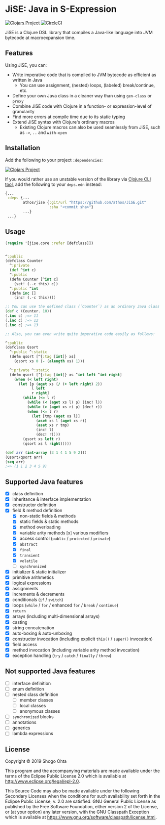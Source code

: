 # JiSE: Java in S-Expression
[![Clojars Project](https://img.shields.io/clojars/v/jise.svg)](https://clojars.org/jise)
[![CircleCI](https://circleci.com/gh/athos/JiSE.svg?style=shield)](https://circleci.com/gh/athos/JiSE)

JiSE is a Clojure DSL library that compiles a Java-like language into JVM bytecode at macroexpansion time.

## Features

Using JiSE, you can:

- Write imperative code that is compiled to JVM bytecode as efficient as written in Java
  - You can use assignment, (nested) loops, (labeled) break/continue, etc.
- Define your own Java class in a cleaner way than using `gen-class` or `proxy`
- Combine JiSE code with Clojure in a function- or expression-level of granularity
- Find more errors at compile time due to its static typing
- Extend JiSE syntax with Clojure's ordinary macros
  - Existing Clojure macros can also be used seamlessly from JiSE, such as `->`, `..` and `with-open`

## Installation

Add the following to your project `:dependencies`:

[![Clojars Project](https://clojars.org/jise/latest-version.svg)](https://clojars.org/jise)

If you would rather use an unstable version of the library via [Clojure CLI tool](https://clojure.org/guides/deps_and_cli), add the following to your `deps.edn` instead:

```clj
{...
 :deps {...
        athos/jise {:git/url "https://github.com/athos/JiSE.git"
                    :sha "<commit sha>"}
        ...}
 ...}
```

## Usage

```clojure
(require '[jise.core :refer [defclass]])


^:public
(defclass Counter
  ^:private
  (def ^int c)
  ^:public
  (defm Counter [^int c]
    (set! (.-c this) c))
  ^:public ^int
  (defm inc []
    (inc! (.-c this))))

;; You can use the defined class (`Counter`) as an ordinary Java class
(def c (Counter. 10))
(.inc c) ;=> 11
(.inc c) ;=> 12
(.inc c) ;=> 13

;; Also, you can even write quite imperative code easily as follows:

^:public
(defclass Qsort
  ^:public ^:static
  (defm qsort [^{:tag [int]} xs]
    (qsort xs 0 (- (alength xs) 1)))

  ^:private ^:static
  (defm qsort [^{:tag [int]} xs ^int left ^int right]
    (when (< left right)
      (let [p (aget xs (/ (+ left right) 2))
            l left
            r right]
        (while (<= l r)
          (while (< (aget xs l) p) (inc! l))
          (while (> (aget xs r) p) (dec! r))
          (when (<= l r)
            (let [tmp (aget xs l)]
              (aset xs l (aget xs r))
              (aset xs r tmp)
              (inc! l)
              (dec! r))))
        (qsort xs left r)
        (qsort xs l right)))))

(def arr (int-array [3 1 4 1 5 9 2]))
(Qsort/qsort arr)
(seq arr)
;=> (1 1 2 3 4 5 9)
```

## Supported Java features
- [x] class definition
- [x] inheritance & interface implementation
- [x] constructor definition
- [x] field & method definition
  - [x] non-static fields & methods
  - [x] static fields & static methods
  - [x] method overloading
  - [x] variable arity methods
  [x] various modifiers
  - [x] access control (`public` / `protected` / `private`)
  - [x] `abstract`
  - [x] `final`
  - [x] `transient`
  - [x] `volatile`
  - [ ] `synchronized`
- [x] initializer & static initializer
- [x] primitive arithmetics
- [x] logical expressions
- [x] assignments
- [x] increments & decrements
- [x] conditionals (`if` / `switch`)
- [x] loops (`while` / `for` / enhanced `for` / `break` / `continue`)
- [x] `return`
- [x] arrays (including multi-dimensional arrays)
- [x] casting
- [x] string concatenation
- [x] auto-boxing & auto-unboxing
- [x] constructor invocation (including explicit `this()` / `super()` invocation)
- [x] field access
- [x] method invocation (including variable arity method invocation)
- [x] exception handling (`try` / `catch` / `finally` / `throw`)

## Not supported Java features

- [ ] interface definition
- [ ] enum definition
- [ ] nested class definition
  - [ ] member classes
  - [ ] local classes
  - [ ] anonymous classes
- [ ] `synchronized` blocks
- [ ] annotations
- [ ] generics
- [ ] lambda expressions

## License

Copyright © 2019 Shogo Ohta

This program and the accompanying materials are made available under the
terms of the Eclipse Public License 2.0 which is available at
http://www.eclipse.org/legal/epl-2.0.

This Source Code may also be made available under the following Secondary
Licenses when the conditions for such availability set forth in the Eclipse
Public License, v. 2.0 are satisfied: GNU General Public License as published by
the Free Software Foundation, either version 2 of the License, or (at your
option) any later version, with the GNU Classpath Exception which is available
at https://www.gnu.org/software/classpath/license.html.
